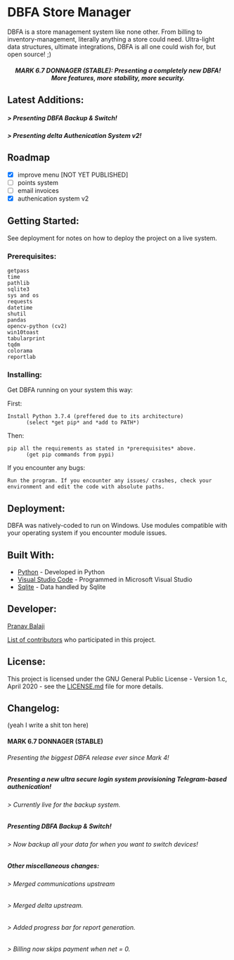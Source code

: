 # DBFA Store Manager

DBFA is a store management system like none other. From billing to inventory-management, literally anything a store could need. Ultra-light data structures, ultimate integrations, DBFA is all one could wish for, but open source! ;)


<h5 align="center">MARK 6.7 DONNAGER (STABLE): Presenting a completely new DBFA! More features, more stability, more security.</h5>

## Latest Additions:
<h5>> Presenting DBFA Backup & Switch!</h5>
<h5>> Presenting delta Authenication System v2!</h5>

## Roadmap
- [x] improve menu [NOT YET PUBLISHED]
- [ ] points system
- [ ] email invoices
- [x] authenication system v2 

## Getting Started:

See deployment for notes on how to deploy the project on a live system.

### Prerequisites:

```
getpass
time
pathlib
sqlite3
sys and os
requests
datetime
shutil
pandas
opencv-python (cv2)
win10toast
tabularprint
tqdm
colorama
reportlab
```

### Installing:

Get DBFA running on your system this way:

First:
```
Install Python 3.7.4 (preffered due to its architecture)
      (select *get pip* and *add to PATH*)
```

Then:
```
pip all the requirements as stated in *prerequisites* above.
      (get pip commands from pypi)
```

If you encounter any bugs:
```
Run the program. If you encounter any issues/ crashes, check your environment and edit the code with absolute paths.
```

## Deployment:

DBFA was natively-coded to run on Windows. Use modules compatible with your operating system if you encounter module issues.


## Built With:

* [Python](https://www.python.org/) - Developed in Python
* [Visual Studio Code](https://code.visualstudio.com/) - Programmed in Microsoft Visual Studio
* [Sqlite](https://www.sqlite.org/index.html) - Data handled by Sqlite


## Developer:

<p><a href="https://t.me/DeltaOneAlpha">Pranav Balaji</p>

List of [contributors](https://github.com/deltaonealpha/DBFA/contributors) who participated in this project.

## License:

This project is licensed under the GNU General Public License - Version 1.c, April 2020 - see the [LICENSE.md](LICENSE.md) file for more details.

## Changelog:
(yeah I write a shit ton here)


<h4>MARK 6.7 DONNAGER (STABLE)</h4>
<h6>Presenting the biggest DBFA release ever since Mark 4!</h6>
<h6>    </h6>
<h6>    </h6>
<h5>Presenting a new ultra secure login system provisioning Telegram-based authenication!</h5>
<h6>    > Currently live for the backup system.</h6>
<h6>    </h6>
<h5>Presenting DBFA Backup & Switch!</h5>
<h6>    > Now backup all your data for when you want to switch devices!</h6>
<h6>    </h6>
<h5>Other miscellaneous changes: </h5>
<h6>    > Merged communications upstream </h6>
<h6>    > Merged delta upstream.</h6>
<h6>    > Added progress bar for report generation.</h6>
<h6>    > Billing now skips payment when net = 0.</h6>
<h4> </h4>
